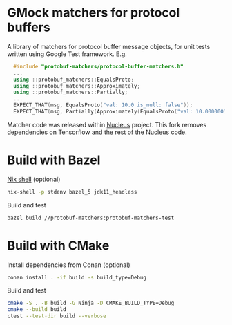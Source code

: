 GMock matchers for protocol buffers
===================================

A library of matchers for protocol buffer message objects, for unit tests
written using Google Test framework. E.g.

```c++
  #include "protobuf-matchers/protocol-buffer-matchers.h"
  ...
  using ::protobuf_matchers::EqualsProto;
  using ::protobuf_matchers::Approximately;
  using ::protobuf_matchers::Partially;
  ...
  EXPECT_THAT(msg, EqualsProto("val: 10.0 is_null: false"));
  EXPECT_THAT(msg, Partially(Approximately(EqualsProto("val: 10.0000001"))));
```

Matcher code was released within [Nucleus](https://github.com/google/nucleus)
project. This fork removes dependencies on Tensorflow and the rest of the
Nucleus code.

# Build with Bazel

[Nix shell](https://nixos.org) (optional)
```sh
nix-shell -p stdenv bazel_5 jdk11_headless
```

Build and test
```sh
bazel build //protobuf-matchers:protobuf-matchers-test
```

# Build with CMake

Install dependencies from Conan (optional)
```sh
conan install . -if build -s build_type=Debug
```

Build and test
```sh
cmake -S . -B build -G Ninja -D CMAKE_BUILD_TYPE=Debug
cmake --build build
ctest --test-dir build --verbose
```
